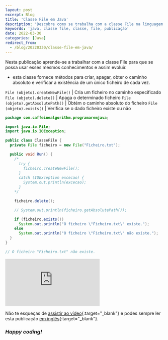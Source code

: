 ```yaml
---
layout: post
excerpt: Blog
title: 'Classe File em Java'
description: 'Descobre como se trabalha com a classe File na linguagem de programação Java. Obtém respostas às tuas dúvidas com a teoria e os exemplos apresentados.'
keywords: 'java, classe file, classe, file, publicação'
date: 2022-03-30
categories: [Java]
redirect_from:
  - /blog/20220330/classe-file-em-java/
---
```


Nesta publicação aprende-se a trabalhar com a classe File para que se possa usar esses mesmos conhecimentos e assim evoluir.

- esta classe fornece métodos para criar, apagar, obter o caminho absoluto e verificar a existência de um único ficheiro de cada vez.

`File (objeto).createNewFile()` | Cria um ficheiro no caminho especificado
`File (objeto).delete()` | Apaga o determinado ficheiro
`File (objeto).getAbsolutePath()` | Obtém o caminho absoluto do ficheiro
`File (objeto).exists()` | Verifica se o dado ficheiro existe ou não

```java
package com.caffeinealgorithm.programaremjava;

import java.io.File;
import java.io.IOException;

public class ClasseFile {
  private File ficheiro = new File("Ficheiro.txt");

  public void Run() {
    /*
      try {
        ficheiro.createNewFile();
      }
      catch (IOException excecao) {
        System.out.println(excecao);
      }
    */

    ficheiro.delete();

    // System.out.println(ficheiro.getAbsolutePath());

    if (ficheiro.exists())
      System.out.println("O ficheiro \"Ficheiro.txt\" existe.");
    else
      System.out.println("O ficheiro \"Ficheiro.txt\" não existe.");
  }
}

// O ficheiro "Ficheiro.txt" não existe.
```

<div class="video-container">
  <iframe src="https://www.youtube.com/embed/_d2WykDSZyM" frameborder="0" allowfullscreen></iframe>
</div>

Não te esqueças de [assistir ao vídeo](https://youtu.be/_d2WykDSZyM){:target="\_blank"} e podes sempre ler esta publicação [em inglês](https://nelsonsilvadev.com/blog/file-class-in-java/){:target="\_blank"}.

### _Happy coding!_
